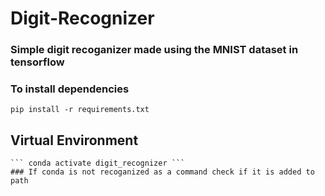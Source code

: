 # Digit-Recognizer
### Simple digit recoganizer made using the MNIST dataset in tensorflow 
### To install dependencies 
``` pip install -r requirements.txt ```
## Virtual Environment
``` conda create -n digit_recognizer python=3.8.5
``` conda activate digit_recognizer ```
### If conda is not recoganized as a command check if it is added to path
